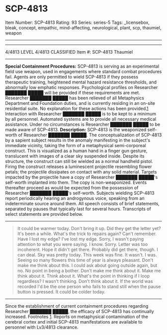 # SCP-4813
Item Number: SCP-4813
Rating: 93
Series: series-5
Tags: _licensebox, bleak, concept, empathic, mind-affecting, neurological, plant, scp, thaumiel, weapon

---

* * *
4/4813 LEVEL 4/4813
CLASSIFIED
Item #: SCP-4813
Thaumiel
* * *
**Special Containment Procedures:** SCP-4813 is serving as an experimental field use weapon, used in engagements where standard combat procedures fail. Agents are only permitted to wield SCP-4813 if they possess therapeutic training, heightened mental hazard resistance thresholds, and abnormally low emphatic responses. Psychological profiles on Researcher ███████ █████ will be provided if these requirements are met.
Researcher ███████ █████ has been relieved of all Metaphysics Department and Foundation duties, and is currently residing in an on-site residential suite. No explanation for these actions has been provided.[1](javascript:;) Interaction with Researcher ███████ █████ is to be kept to a minimum by all personnel. Automated systems are to provide all necessary medical assistance.
Under no circumstances is Researcher ███████ █████ to be made aware of SCP-4813.
**Description:** SCP-4813 is the weaponized self-worth of Researcher ███████ █████. The conceptualization of SCP-4813 by a sapient subject results in the anomaly manifesting in the subject's immediate vicinity, taking the form of a metaphysical semi-corporeal construct. This is visualized as a human hand in a finger gun gesture, translucent with images of a clear sky suspended inside. Despite its structure, the construct can still be wielded as a normal handheld pistol.
Firing the construct releases a luminescent projectile resembling flower petals; the projectile dissipates on contact with any solid material. Targets impacted by the projectile have a copy of Researcher ███████ █████'s self-worth implanted into them. The copy is non-weaponized.
Events thereafter proceed as would be expected from the possession of Researcher ███████ █████'s self-worth.
Subjects wielding SCP-4813 report periodically hearing an androgynous voice, speaking from an indeterminate source around them. All speech consists of brief statements, separated by pauses that typically last for several hours. Transcripts of select statements are provided below.
* * *
> It could be warmer today.
> Don't bring it up.
> Did they get the letter yet? It's been a while.
> What's the trick to repairs again? Can't remember. Have I lost my edge?
> I've lost my edge.
> Sorry, I wasn't paying attention to what you were saying. I know. Sorry.
> Letter was too incoherent. Hope it didn't get there. Probably did get there, though. I can deal.
> Sky was pretty today.
> This week was fine. It wasn't. I was.
> Seeing so many flowers this time of year is always pleasant.
> Don't make me think about this.
> I could ask about going outside again, but no. No point in being a bother.
> Don't make me think about it.
> Make me think about it.
> Think about it.
> What's the point in thinking if I loop regardless?
> I wasn't thinking.
> Don't think about it.
> If the world was recorded I'd be the one person who fails to stand still when the pause button is pressed.
> It could be colder today.
* * *
Since the establishment of current containment procedures regarding Researcher ███████ █████, the efficacy of SCP-4813 has continually increased.
Footnotes
[1](javascript:;). Reports on metaphysical contamination of the cerebral cortex and initial SCP-4813 manifestations are available to personnel with Lv3/4813 clearance.